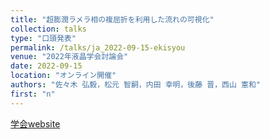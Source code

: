 ```yaml
---
title: "超膨潤ラメラ相の複屈折を利用した流れの可視化"
collection: talks
type: "口頭発表"
permalink: /talks/ja_2022-09-15-ekisyou
venue: "2022年液晶学会討論会"
date: 2022-09-15
location: "オンライン開催"
authors: "佐々木 弘毅，松元 智嗣，内田 幸明，後藤 晋，西山 憲和"
first: "n"
---
```


<a href="https://jlcs.jp/ekitou/2022/" target="_blank" rel="noopener noreferrer">学会website</a>